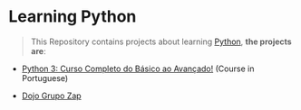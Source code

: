 # Learning Python

> This Repository contains projects about learning [Python](https://www.python.org/), **the projects are**:

* [Python 3: Curso Completo do Básico ao Avançado!](https://github.com/robsonoduarte/learn-python/tree/master/python-curso-completo) (Course in Portuguese)

* [Dojo Grupo Zap](https://github.com/robsonoduarte/learn-python/tree/master/dojo-python-grupozap)

